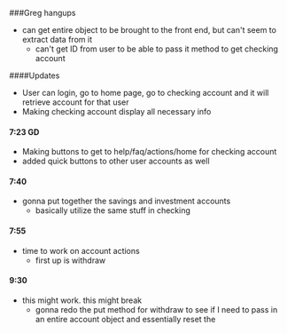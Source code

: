 ###Greg hangups
* can get entire object to be brought to the front end, but can't seem to extract data from it
  * can't get ID from user to be able to pass it method to get checking account
  

####Updates
* User can login, go to home page, go to checking account and it will retrieve account for that user
* Making checking account display all necessary info

#### 7:23 GD
* Making buttons to get to help/faq/actions/home for checking account
* added quick buttons to other user accounts as well

#### 7:40
* gonna put together the savings and investment accounts
  * basically utilize the same stuff in checking
  
#### 7:55
* time to work on account actions
  * first up is withdraw
  
#### 9:30
* this might work. this might break
  * gonna redo the put method for withdraw to see if I need to pass in an entire account object
  and essentially reset the

